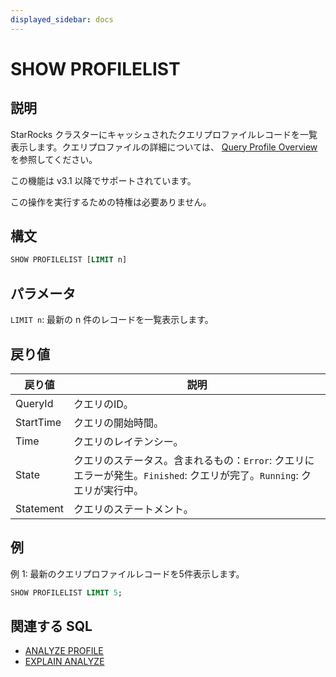 ```yaml
---
displayed_sidebar: docs
---
```


# SHOW PROFILELIST

## 説明

StarRocks クラスターにキャッシュされたクエリプロファイルレコードを一覧表示します。クエリプロファイルの詳細については、 [Query Profile Overview](../../../../administration/query_profile_overview.md) を参照してください。

この機能は v3.1 以降でサポートされています。

この操作を実行するための特権は必要ありません。

## 構文

```SQL
SHOW PROFILELIST [LIMIT n]
```

## パラメータ

`LIMIT n`: 最新の n 件のレコードを一覧表示します。

## 戻り値

| **戻り値** | **説明**                                                   |
| ---------- | ---------------------------------------------------------- |
| QueryId    | クエリのID。                                               |
| StartTime  | クエリの開始時間。                                         |
| Time       | クエリのレイテンシー。                                     |
| State      | クエリのステータス。含まれるもの：`Error`: クエリにエラーが発生。`Finished`: クエリが完了。`Running`: クエリが実行中。 |
| Statement  | クエリのステートメント。                                   |

## 例

例 1: 最新のクエリプロファイルレコードを5件表示します。

```SQL
SHOW PROFILELIST LIMIT 5;
```

## 関連する SQL

- [ANALYZE PROFILE](./ANALYZE_PROFILE.md)
- [EXPLAIN ANALYZE](./EXPLAIN_ANALYZE.md)